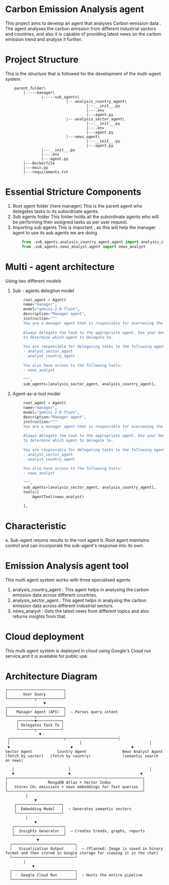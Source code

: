# Carbon Emission Analysis agent
This project aims to develop an agent that analyses Carbon emission data . The agent analyses the carbon emission from different industrial sectors and countries, and also it is capable of providing latest news on the carbon emission trend and analyse it further.
# Project Structure
This is the structure that is followed for the development of the multi-agent system.
```
    parent_folder\
        |-----manager\
                |-----sub_agents\
                           |---analysis_country_agent\
                                    |---__init__.py
                                    |---.env
                                    |---agent.py
                           |---analysis_sector_agent\
                                    |---__init__.py
                                    |---.env
                                    |---agent.py
                           |---news_agent\
                                    |---__init__.py
                                    |---agent.py
                |---__init__.py
                |---.env
                |---agent.py
        |---Dockerfile
        |---main.py
        |---requirements.txt
```

# Essential Stricture Components
1. Root agent folder (here manager)
   This is the parent agent who delegates tasks to its subordinate agents.
2. Sub agents folder
   This folder holds all the subordinate agents who will be performing their assigned tasks as per user request.
3. Importing sub agents
   This is important , as this will help the manager agent to use its aub agents
   we are doing
   ``` python from .sub_agents.analysis_sector_agent.agent import analysis_sector_agent
       from .sub_agents.analysis_country_agent.agent import analysis_country_agent
       from .sub_agents.news_analyst.agent import news_analyst
   ```


# Multi - agent architecture
Using two different models
1. Sub - agents delegtion model
   
  ```  python
          root_agent = Agent(
          name="manager",
          model="gemini-2.0-flash",
          description="Manager agent",
          instruction="""
          You are a manager agent that is responsible for overseeing the work of the other agents.
      
          Always delegate the task to the appropriate agent. Use your best judgement 
          to determine which agent to delegate to.
      
          You are responsible for delegating tasks to the following agent:
          - analyst_sector_agent
          - analyst_country_agent
      
          You also have access to the following tools:
          - news_analyst
          
          """,
          sub_agents=[analysis_sector_agent, analysis_country_agent],
   ```


2. Agent-as-a-tool model
   
  ``` python
          root_agent = Agent(
          name="manager",
          model="gemini-2.0-flash",
          description="Manager agent",
          instruction="""
          You are a manager agent that is responsible for overseeing the work of the other agents.
      
          Always delegate the task to the appropriate agent. Use your best judgement 
          to determine which agent to delegate to.
      
          You are responsible for delegating tasks to the following agent:
          - analyst_sector_agent
          - analyst_country_agent
      
          You also have access to the following tools:
          - news_analyst
          
          """,
          sub_agents=[analysis_sector_agent, analysis_country_agent],
          tools=[
              AgentTool(news_analyst)
              
          ],
   ```

# Characteristic
a. Sub-agent returns results to the root agent
b. Root agent maintains control and can incorporate the sub-agent's response into its own.

# Emission Analysis agent tool
This multi agent system works with three specialised agents
1. analysis_country_agent : This agent helps in analysing the carbon emission data across different countries.
2. analysis_sector_agent : This agent helps in analysing the carbon emission data across different industrial sectors.
3. news_analyst : Gets the latest news from different topics and also returns insights from that.

# Cloud deployment
This multi agent system is deployed in cloud using Google's Cloud run service,and it is available for public use.
# Architecture Diagram

```
┌─────────────────────────┐
│       User Query        │
└────────────┬────────────┘
             	 ▼
┌─────────────────────────┐
│    Manager Agent (API)  │  ⇨ Parses query intent
└────────────┬────────────┘
     ┌───────▼───────────┐
     │ Delegates Task To │
     └───────┬───────────┘
               ▼
 ┌────────────────────────┬───────────────────────|
 │                        		 │                        		│
 ▼                        	 ▼                        	▼
Sector Agent           Country Agent           		News Analyst Agent
(fetch by sector)   (fetch by country)      		(semantic search on news)

   │                        │                        			│
   ▼                        ▼                        		▼
┌────────────────────────────────────────────────────────────┐
│                  MongoDB Atlas + Vector Index              │
│   Stores CO₂ emissions + news embeddings for fast queries  │
└────────────────────────────────────────────────────────────┘
	     |
             ▼
    ┌────────────────────┐
    │  Embedding Model   │  ⇨ Generates semantic vectors
    └────────────────────┘
	     |
             ▼
   ┌──────────────────────┐
   │  Insights Generator  │  ⇨ Creates trends, graphs, reports
   └────────┬─────────────┘
              ▼
  ┌────────────────────────────┐
  │   Visualization Output     │  ⇨ (Planned: Image is saved in binary format and then stored in Google storage for viewing it in the chat)
  └────────────────────────────┘
	    |
            ▼
  ┌────────────────────────────┐
  │    Google Cloud Run        │  ⇨ Hosts the entire pipeline
  └────────────────────────────┘


```



   

